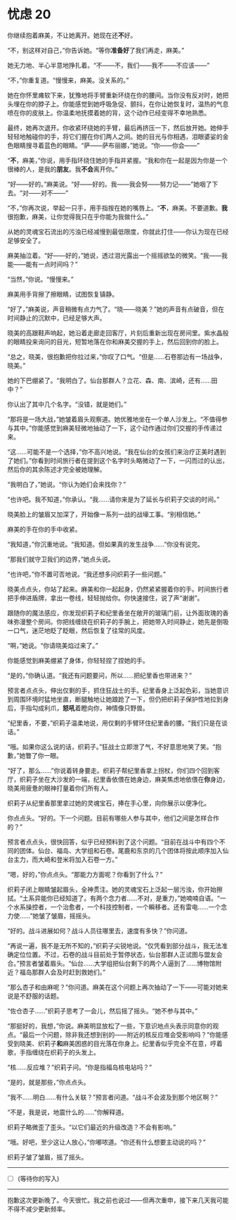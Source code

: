 # 忧虑 20

你继续抱着麻美，不让她离开。她现在还**不**好。

“不，别这样对自己，”你告诉她。“等你**准备好**了我们再走，麻美。”

她无力地、半心半意地挣扎着。“不——不，我们——我不——不应该——”

“不，”你重复道。“慢慢来，麻美。没关系的。”

她在你怀里瘫软下来，犹豫地将手臂重新环绕在你的腰间。当你没有反对时，她把头埋在你的脖子上。你能感觉到她呼吸急促、颤抖，在你让她恢复时，温热的气息喷在你的皮肤上。你温柔地抚摸着她的背，这个动作已经变得不幸地熟悉。

最终，她再次退开。你收紧环绕她的手臂，最后再挤压一下，然后放开她。她伸手轻轻地触碰你的手，将它们握在你们两人之间。她的目光与你相遇，泪眼婆娑的金色眼睛搜寻着蓝色的眼睛。“萨——萨布丽娜，”她说。“你——你会——”

“**不**，麻美，”你说，用手指环绕住她的手指并紧握。“我和你在一起是因为你是一个很棒的人，是我的**朋友**。我**不会**离开你。”

“好——好的。”麻美说。“好——好的。我——我会努——努力记——”她咽了下去。“对——对不——”

“不，”你再次说，举起一只手，用手指按在她的嘴唇上。“**不**，麻美。不要道歉。**我**很抱歉，麻美，让你觉得我只在乎你能为我做什么。”

从她的灵魂宝石流出的污浊已经减慢到最低限度，你就此打住——你认为现在已经足够安全了。

麻美抽泣着。“好——好的，”她说，透过泪光露出一个摇摇欲坠的微笑。“我——我能——能有一点时间吗？”

“当然，”你说。“慢慢来。”

麻美用手背擦了擦眼睛，试图恢复镇静。

“好了，”麻美说，声音稍微有点力气了。“晓——晓美？”她的声音有点破音，但在时间静止的沉默中，已经足够大声。

晓美的高跟鞋声响起，她沿着走廊走回客厅，片刻后重新出现在房间里。紫水晶般的眼睛投来询问的目光，短暂地落在你和麻美交握的手上，然后回到你的脸上。

“总之，晓美，很抱歉把你拉过来，”你叹了口气。“但是……石卷那边有一场战争，晓美。”

她的下巴绷紧了。“我明白了。仙台那群人？立花、森、南、滨崎，还有……田中？”

你认出了其中几个名字。“没错，就是她们。”

“那将是一场大战，”她皱着眉头观察道。她优雅地坐在一个单人沙发上。“不值得参与其中。”你能感觉到麻美轻微地抽动了一下，这个动作通过你们交握的手传递过来。

“这……可能不是一个选择，”你不高兴地说。“我在仙台的女孩们来治疗正美时遇到了她们。”你看到时间旅行者在提到这个名字时头略微动了一下，一闪而过的认出，然后你的其余陈述才完全被她理解。

“我明白了，”她说。“你认为她们会来找你？”

“也许吧。我不知道，”你承认。“我……请你来是为了延长与织莉子交谈的时间。”

晓美脸上的皱眉又加深了，开始像一系列一战的战壕工事。“别相信她。”

麻美的手在你的手中收紧。

“我知道，”你沉重地说。“我知道。但如果真的发生战争……”你没有说完。

“那我们就守卫我们的边界，”她点头说。

“也许吧，”你不置可否地说。“我还想多问织莉子一些问题。”

晓美点点头，你站了起来。麻美和你一起起身，仍然紧紧握着你的手。时间旅行者把手伸进盾牌，拿出一卷线，轻轻抛给你。你快速接住，说了声“谢谢”。

跟随你的魔法感应，你发现织莉子和纪里香坐在敞开的玻璃门前，让外面玫瑰的香味弥漫整个房间。你把线缠绕在织莉子的手腕上，把她带入时间静止，她先是倒吸一口气，迷茫地眨了眨眼，然后恢复了往常的风度。

“啊，”她说。“你请晓美焰过来了。”

你能感觉到麻美绷紧了身体，你轻轻捏了捏她的手。

“是的，”你确认道。“我还有问题要问，所以……把纪里香也带进来？”

预言者点点头，伸出仅剩的手，抓住狂战士的手。纪里香身上泛起色彩，当她意识到周围环境时猛地坐直，断腿触地让她踉跄了一下，但仍把织莉子保护性地拉到身后，手指勾成利爪，**怒吼**着瞪向你，神情像只野兽。

“纪里香，不要，”织莉子温柔地说，用仅剩的手臂环住纪里香的腰。“我们只是在谈话。”

“哦。如果你这么说的话，织莉子。”狂战士立即泄了气，不好意思地笑了笑。“抱歉，”她瞥了你一眼。

“好了，那么……”你说着转身要走。织莉子帮纪里香拿上拐杖，你们四个回到客厅，织莉子坐在大沙发的一端，纪里香依偎在她身边，麻美焦虑地依偎在**你**身边，晓美用疲惫的眼神打量着你们所有人。

织莉子从纪里香那里拿过她的灵魂宝石，捧在手心里，向你展示以便净化。

你点点头。“好的。下一个问题。目前有哪些人参与其中，他们之间是怎样合作的？”

预言者点点头，很快回答，似乎已经预料到了这个问题。“目前在战斗中有四个不同的团体。仙台、福岛、大学组和石卷。尾鹿和东京的几个团体将按此顺序加入仙台主力，而大崎和登米将加入石卷一方。”

“嗯，好的，”你点点头。“那能力方面呢？你看到了什么？”

织莉子闭上眼睛皱起眉头，全神贯注。她的灵魂宝石上泛起一层污浊，你开始擦拭。“土系异能你已经知道了。有两个念力者……不对，是重力，”她喃喃自语。“一个水系操控者，一个治愈者，一个科技控制者，一个瞬移者。还有雷电……一个念力使……”她皱了皱眉，摇摇头。

“好的。战斗进展如何？战斗人员往哪里去，速度有多快？”你问道。

“再说一遍，我不是无所不知的，”织莉子尖锐地说。“仅凭看到部分战斗，我无法准确定位位置。不过，石卷的战斗目前处于暂停状态，仙台那群人正试图与盟友会合。”预言者皱着眉头。“仙台……大学组把仙台剩下的两个人逼到了……博物馆附近？福岛那群人会及时赶到救她们。”

“那么杏子和由麻呢？”你问道。麻美在这个问题上再次抽动了一下——可能对她来说是不舒服的话题。

“佐仓杏子……”织莉子思考了一会儿，然后摇了摇头。“她不参与其中。”

“那挺好的，我想，”你说。麻美明显放松了一些，下意识地点头表示同意你的观点。“最后一个问题，除非我还想到别的——附近的核反应堆会受影响吗？”你能感受到晓美、织莉子**和**麻美困惑的目光落在你身上。纪里香似乎完全不在意，哼着歌，手指缠绕在织莉子的头发上。

“核……反应堆？”织莉子问。“你是指福岛核电站吗？”

“是的，就是那些，”你点点头。

“我不……明白……有什么关联？”预言者问道。“战斗不会波及到那个地区啊？”

“不是，我是说，地震什么的……”你解释道。

织莉子略微歪了歪头。“以它们最近的升级改造？不会有影响。”

“哦。好吧，至少这让人放心，”你嘟哝道。“你还有什么想要主动说的吗？”

织莉子皱了皱眉，摇了摇头。

---

- [ ] (等待你的写入)

---

抱歉这次更新晚了。今天很忙。我之前也说过——但再次重申，接下来几天我可能不得不减少更新频率。
